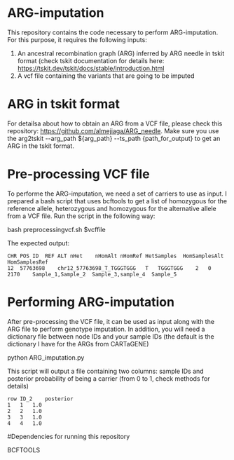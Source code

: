 # ARG-imputation

This repository contains the code necessary to perform ARG-imputation. For this purpose, it requires the following inputs:

1. An ancestral recombination graph (ARG) inferred by ARG needle in tskit format (check tskit documentation for details here: https://tskit.dev/tskit/docs/stable/introduction.html
2. A vcf file containing the variants that are going to be imputed

# ARG in tskit format
For detailsa about how to obtain an ARG from a VCF file, please check this repository: https://github.com/almejiaga/ARG_needle. Make sure you use the arg2tskit --arg_path ${arg_path} --ts_path {path_for_output} to get an ARG in the tskit format.

# Pre-processing VCF file
To performe the ARG-imputation, we need a set of carriers to use as input. I prepared a bash script that uses bcftools to get a list of homozygous for the reference allele, heterozygous and homozygous for the alternative allele from a VCF file. Run the script in the following way:

bash preprocessingvcf.sh $vcffile

The expected output:

```
CHR	POS	ID	REF	ALT	nHet	nHomAlt	nHomRef	HetSamples	HomSamplesAlt	HomSamplesRef
12	57763698	chr12_57763698_T_TGGGTGGG	T	TGGGTGGG	2	0	2170	Sample_1,Sample_2  Sample_3,sample_4  Sample_5		
```
# Performing ARG-imputation

After pre-processing the VCF file, it can be used as input along with the ARG file to perform genotype imputation. In addition, you will need a dictionary file between node IDs and your sample IDs (the default is the dictionary I have for the ARGs from CARTaGENE)

python ARG_imputation.py

This script will output a file containing two columns: sample IDs and posterior probability of being a carrier (from 0 to 1, check methods for details)
```
row ID_2	posterior
1	1	1.0
2	2	1.0
3	3	1.0
4	4	1.0
```
#Dependencies for running this repository

BCFTOOLS





